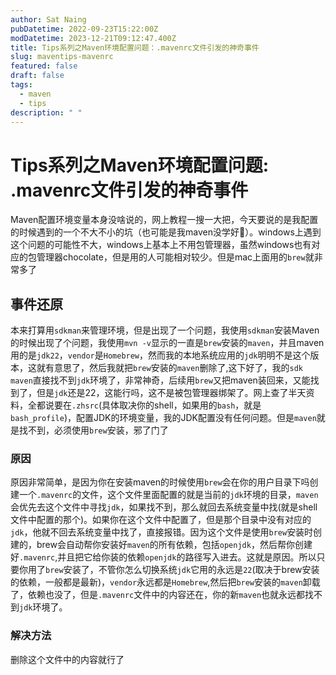 ```yaml
---
author: Sat Naing
pubDatetime: 2022-09-23T15:22:00Z
modDatetime: 2023-12-21T09:12:47.400Z
title: Tips系列之Maven环境配置问题：.mavenrc文件引发的神奇事件
slug: maventips-mavenrc
featured: false
draft: false
tags:
  - maven
  - tips
description: " "
---
```


# Tips系列之Maven环境配置问题: .mavenrc文件引发的神奇事件

Maven配置环境变量本身没啥说的，网上教程一搜一大把，今天要说的是我配置的时候遇到的一个不大不小的坑（也可能是我maven没学好🤔️）。windows上遇到这个问题的可能性不大，windows上基本上不用包管理器，虽然windows也有对应的包管理器chocolate，但是用的人可能相对较少。但是mac上面用的`brew`就非常多了

## 事件还原

本来打算用`sdkman`来管理环境，但是出现了一个问题，我使用`sdkman`安装Maven的时候出现了个问题，我使用`mvn -v`显示的一直是`brew`安装的`maven`，并且maven用的是`jdk22`，`vendor`是`Homebrew`，然而我的本地系统应用的`jdk`明明不是这个版本，这就有意思了，然后我就把`brew`安装的`maven`删除了,这下好了，我的`sdk maven`直接找不到`jdk`环境了，非常神奇，后续用`brew`又把maven装回来，又能找到了，但是`jdk`还是22，这能行吗，这不是被包管理器绑架了。网上查了半天资料，全都说要在`.zhsrc`(具体取决你的shell，如果用的`bash`，就是`bash_profile`)，配置JDK的环境变量，我的JDK配置没有任何问题。但是`maven`就是找不到，必须使用`brew`安装，邪了门了

### 原因

原因非常简单，是因为你在安装maven的时候使用`brew`会在你的用户目录下吗创建一个`.mavenrc`的文件，这个文件里面配置的就是当前的`jdk`环境的目录，`maven`会优先去这个文件中寻找`jdk`，如果找不到，那么就回去系统变量中找(就是shell文件中配置的那个)。如果你在这个文件中配置了，但是那个目录中没有对应的`jdk`，他就不回去系统变量中找了，直接报错。因为这个文件是使用`brew`安装时创建的，brew会自动帮你安装好`maven`的所有依赖，包括`openjdk`，然后帮你创建好`.mavenrc`,并且把它给你装的依赖`openjdk`的路径写入进去。这就是原因。所以只要你用了`brew`安装了，不管你怎么切换系统`jdk`它用的永远是`22`(取决于brew安装的依赖，一般都是最新)，`vendor`永远都是`Homebrew`,然后把`brew`安装的`maven`卸载了，依赖也没了，但是`.mavenrc`文件中的内容还在，你的新`maven`也就永远都找不到`jdk`环境了。

### 解决方法

删除这个文件中的内容就行了
